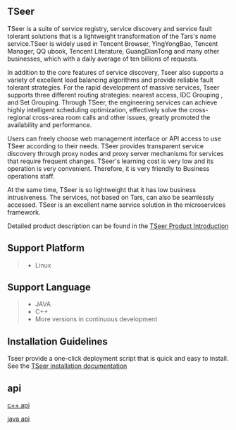 ## TSeer

TSeer is a suite of service registry, service discovery and service fault tolerant solutions that is a lightweight transformation of the Tars's name service.TSeer is widely used in Tencent Browser, YingYongBao, Tencent Manager, QQ ubook, Tencent Literature, GuangDianTong and many other businesses, which with a daily average of ten billions of requests.

In addition to the core features of service discovery, Tseer also supports a variety of excellent load balancing algorithms and provide reliable fault tolerant strategies. For the rapid development of massive services, Tseer supports three different routing strategies: nearest access, IDC  Grouping , and Set Grouping. Through TSeer, the engineering services can achieve highly intelligent scheduling optimization, effectively solve the cross-regional cross-area room calls and other issues, greatly promoted the availability and performance.

Users can freely choose web management interface or API access to use TSeer according to their needs. TSeer provides transparent service discovery through proxy nodes and proxy server mechanisms for services that require frequent changes. TSeer's learning cost is very low and its operation is very convenient. Therefore, it is very friendly to Business operations staff.

At the same time, TSeer is so lightweight that it has low business intrusiveness. The services, not based on Tars, can also be seamlessly accessed. TSeer is an excellent name service solution in the microservices framework.

Detailed product description can be found in the [TSeer Product Introduction](Introduction..en.md)

## Support Platform

> * Linux

## Support Language

> * JAVA
> * C++
> * More versions in continuous development

## Installation Guidelines

Tseer provide a one-click deployment script that is quick and easy to install. See the [TSeer installation documentation](Tseer_Install.en.md)

## api

[c++ api](docs/cplus-api-quickstart.md)

[java api](docs/seer-api-java-quickstart.md)
